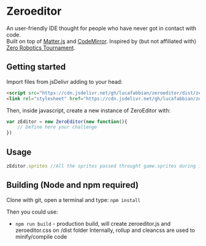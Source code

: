 # Zeroeditor
An user-friendly IDE thought for people who have never got in contact with code.  
Built on top of [Matter.js](http://brm.io/matter-js/) and [CodeMirror](https://codemirror.net/).
Inspired by (but not affiliated with) [Zero Robotics Tournament](http://zerorobotics.mit.edu/).  
  
  
## Getting started
Import files from jsDelivr adding to your head:
```html
<script src="https://cdn.jsdelivr.net/gh/lucafabbian/zeroeditor/dist/zeroeditor.min.js"></script>
<link rel="stylesheet" href="https://cdn.jsdelivr.net/gh/lucafabbian/zeroeditor/dist/zeroeditor.min.css" type="text/css">
```
Then, inside javascript, create a new instance of ZeroEditor with:
```javascript
var zEditor = new ZeroEditor(new function(){
	// Define here your challenge
})
```


## Usage
```javascript
zEditor.sprites //All the sprites passed throught game.sprites during initialization

```


## Building (Node and npm required)
Clone with git, open a terminal and type:
`npm install`


Then you could use:
- `npm run build` - production build, will create zeroeditor.js and zeroeditor.css on /dist folder
Internally, rollup and cleancss are used to minify/compile code